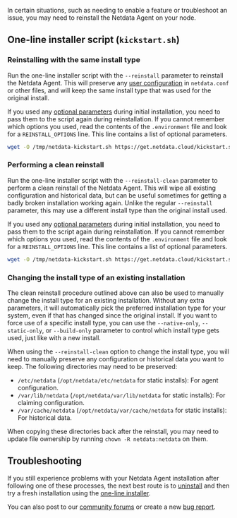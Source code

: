 

In certain situations, such as needing to enable a feature or troubleshoot an issue, you may need to reinstall the
Netdata Agent on your node.

## One-line installer script (`kickstart.sh`)

### Reinstalling with the same install type

Run the one-line installer script with the `--reinstall` parameter to reinstall the Netdata Agent. This will preserve
any [user configuration](/docs/agent/netdata-agent/configuration) in `netdata.conf` or other files, and will keep the same install
type that was used for the original install.

If you used any [optional
parameters](/docs/agent/packaging/installer/methods/kickstart#optional-parameters-to-alter-your-installation) during initial
installation, you need to pass them to the script again during reinstallation. If you cannot remember which options you
used, read the contents of the `.environment` file and look for a `REINSTALL_OPTIONS` line. This line contains a list of
optional parameters.

```bash
wget -O /tmp/netdata-kickstart.sh https://get.netdata.cloud/kickstart.sh && sh /tmp/netdata-kickstart.sh --reinstall
```

### Performing a clean reinstall

Run the one-line installer script with the `--reinstall-clean` parameter to perform a clean reinstall of the
Netdata Agent. This will wipe all existing configuration and historical data, but can be useful sometimes for
getting a badly broken installation working again. Unlike the regular `--reinstall` parameter, this may use a
different install type than the original install used.

If you used any [optional
parameters](/docs/agent/packaging/installer/methods/kickstart#optional-parameters-to-alter-your-installation) during initial
installation, you need to pass them to the script again during reinstallation. If you cannot remember which options you
used, read the contents of the `.environment` file and look for a `REINSTALL_OPTIONS` line. This line contains a list of
optional parameters.

```bash
wget -O /tmp/netdata-kickstart.sh https://get.netdata.cloud/kickstart.sh && sh /tmp/netdata-kickstart.sh --reinstall-clean
```

### Changing the install type of an existing installation

The clean reinstall procedure outlined above can also be used to manually change the install type for an existing
installation. Without any extra parameters, it will automatically pick the preferred installation type for your
system, even if that has changed since the original install. If you want to force use of a specific install type,
you can use the `--native-only`, `--static-only`, or `--build-only` parameter to control which install type gets
used, just like with a new install.

When using the `--reinstall-clean` option to change the install type, you will need to manually preserve any
configuration or historical data you want to keep. The following directories may need to be preserved:

- `/etc/netdata` (`/opt/netdata/etc/netdata` for static installs): For agent configuration.
- `/var/lib/netdata` (`/opt/netdata/var/lib/netdata` for static installs): For claiming configuration.
- `/var/cache/netdata` (`/opt/netdata/var/cache/netdata` for static installs): For historical data.

When copying these directories back after the reinstall, you may need to update file ownership by running `chown
-R netdata:netdata` on them.

## Troubleshooting

If you still experience problems with your Netdata Agent installation after following one of these processes, the next
best route is to [uninstall](/docs/agent/packaging/installer/uninstall) and then try a fresh installation using the [one-line
installer](/docs/agent/packaging/installer/methods/kickstart).

You can also post to our [community forums](https://community.netdata.cloud) or create a new [bug report](https://github.com/netdata/netdata/issues/new?assignees=&labels=bug%2Cneeds+triage&template=BUG_REPORT.yml).
